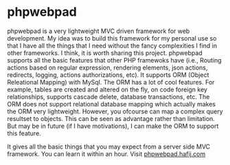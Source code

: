 # phpwebpad
phpwebpad is a very lightweight MVC driven framework for web development. My idea was to build this framework for my personal use so that I have all the things that I need without the fancy complexities I find in other frameworks. I think, it is worth sharing this project. phpwebpad supports all the basic features that other PHP framewoks have (i.e., Routing actions based on regular expression, rendering elements, json actions, redirects, logging, actions authorizations, etc). It supports ORM (Object Releational Mapping) with MySql. The ORM has a lot of cool features. For example, tables are created and altered on the fly, on code foreign key relationships, supports cascade delete, database transactions, etc. The ORM does not support relational database mapping which actually makes the ORM very lightweight. However, you ofcourse can map a complex query resultset to objects. This can be seen as advantage rather than limitation. But may be in future (if I have motivations), I can make the ORM to support this feature.

It gives all the basic things that you may expect from a server side MVC framework. You can learn it within an hour. Visit <a href="http://phpwebpad.hafij.com" target="_blank">phpwebpad.hafij.com</a>
